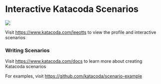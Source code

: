 # Interactive Katacoda Scenarios

[![](http://shields.katacoda.com/katacoda/leeotts/count.svg)](https://www.katacoda.com/leeotts "Get your profile on Katacoda.com")

Visit https://www.katacoda.com/leeotts to view the profile and interactive scenarios

### Writing Scenarios
Visit https://www.katacoda.com/docs to learn more about creating Katacoda scenarios

For examples, visit https://github.com/katacoda/scenario-example
